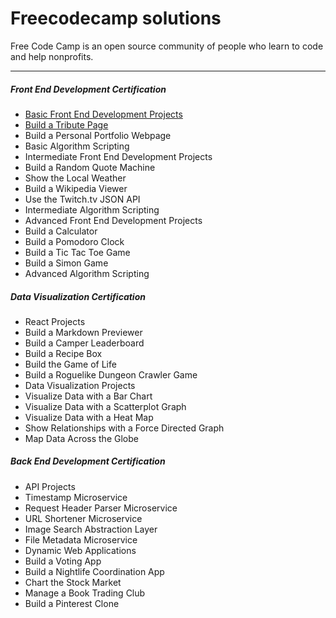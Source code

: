 # Freecodecamp solutions
Free Code Camp is an open source community of people who learn to code and help nonprofits.

***

##### Front End Development Certification

 - [Basic Front End Development Projects](https://github.com/smyzin/freecodecamp-solutions/tree/master/basic_front_end_development_projects)
  - [Build a Tribute Page](https://github.com/smyzin/freecodecamp-solutions/basic_front_end_development_projects/tribute_page/)
  - Build a Personal Portfolio Webpage
 - Basic Algorithm Scripting
 - Intermediate Front End Development Projects
  - Build a Random Quote Machine
  - Show the Local Weather
  - Build a Wikipedia Viewer
  - Use the Twitch.tv JSON API
 - Intermediate Algorithm Scripting
 - Advanced Front End Development Projects
  - Build a Calculator
  - Build a Pomodoro Clock
  - Build a Tic Tac Toe Game
  - Build a Simon Game
 - Advanced Algorithm Scripting
 
##### Data Visualization Certification

 - React Projects
  - Build a Markdown Previewer
  - Build a Camper Leaderboard
  - Build a Recipe Box
  - Build the Game of Life
  - Build a Roguelike Dungeon Crawler Game
 - Data Visualization Projects
  - Visualize Data with a Bar Chart
  - Visualize Data with a Scatterplot Graph
  - Visualize Data with a Heat Map
  - Show Relationships with a Force Directed Graph
  - Map Data Across the Globe

##### Back End Development Certification

 - API Projects
  - Timestamp Microservice
  - Request Header Parser Microservice
  - URL Shortener Microservice
  - Image Search Abstraction Layer
  - File Metadata Microservice
 - Dynamic Web Applications
  - Build a Voting App
  - Build a Nightlife Coordination App
  - Chart the Stock Market
  - Manage a Book Trading Club
  - Build a Pinterest Clone
